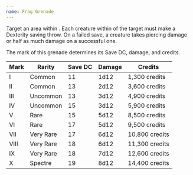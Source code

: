 ```yaml
---
name: Frag Grenade
---
```

Target an area within <me-distance length="25" />. Each creature within <me-distance length="10" /> of the target must make a Dexterity saving throw.
On a failed save, a creature takes piercing damage or half as much damage on a successful one.

The mark of this grenade determines its Save DC, damage, and credits.

Mark|Rarity|Save DC|Damage|Credits
---|---|---|---|---
I|Common|11|1d12|1,300 credits
II|Common|13|2d12|3,600 credits
III|Uncommon|13|3d12|4,900 credits
IV|Uncommon|15|3d12|5,900 credits
V|Rare|15|5d12|8,500 credits
VI|Rare|17|5d12|9,500 credits
VII|Very Rare|17|6d12|10,800 credits
VIII|Very Rare|18|6d12|11,300 credits
IX|Very Rare|18|7d12|12,600 credits
X|Spectre|19|8d12|14,400 credits
